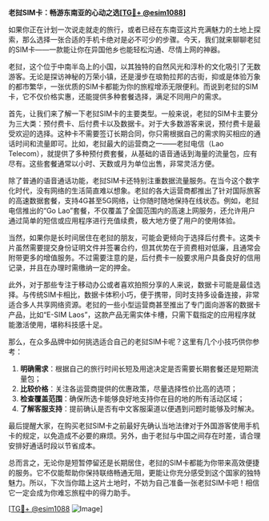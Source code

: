 **老挝SIM卡：畅游东南亚的心动之选[[TG💪+ @esim1088](https://t.me/s/esim1088)]**

如果你正在计划一次说走就走的旅行，或者已经在东南亚这片充满魅力的土地上探索，那么选择一张合适的手机卡绝对是必不可少的步骤。今天，我们就来聊聊老挝的SIM卡——一款能让你在异国他乡也能轻松沟通、尽情上网的神器。

老挝，这个位于中南半岛上的小国，以其独特的自然风光和淳朴的文化吸引了无数游客。无论是探访神秘的万荣小镇，还是漫步在琅勃拉邦的古街，抑或是体验万象的都市繁华，一张优质的SIM卡都能为你的旅程增添无限便利。而说到老挝的SIM卡，它不仅价格实惠，还能提供多种套餐选择，满足不同用户的需求。

首先，让我们来了解一下老挝SIM卡的主要类型。一般来说，老挝的SIM卡主要分为三大类：预付费卡、后付费卡以及数据卡。对于大多数游客来说，预付费卡是最受欢迎的选择。这种卡不需要签订长期合同，你只需根据自己的需求购买相应的通话时间和流量即可。比如，老挝最大的运营商之一——老挝电信（Lao Telecom），就提供了多种预付费套餐，从基础的语音通话到海量的流量包，应有尽有。这些套餐通常以小时、天数或月为单位出售，非常灵活方便。

除了普通的语音通话功能，老挝SIM卡还特别注重数据流量服务。在当今这个数字化时代，没有网络的生活简直难以想象。老挝的各大运营商都推出了针对国际旅客的高速数据套餐，支持4G甚至5G网络，让你随时随地保持在线状态。例如，老挝电信推出的“Go Lao”套餐，不仅覆盖了全国范围内的高速上网服务，还允许用户通过简单的短信或应用程序进行充值续费，极大地方便了用户的使用体验。

当然，如果你是长时间居住在老挝的朋友，可能会更倾向于选择后付费卡。这类卡片虽然需要提交身份证明文件并签署合约，但其优势在于资费相对低廉，且通常会附带更多的增值服务。不过需要注意的是，后付费卡一般要求用户具备良好的信用记录，并且在办理时需缴纳一定的押金。

此外，对于那些专注于移动办公或者喜欢拍照分享的人来说，数据卡可能是最佳选择。与传统SIM卡相比，数据卡体积小巧，便于携带，同时支持多设备连接，非常适合多人共享网络资源。老挝的一些小型运营商甚至推出了专门面向游客的数据卡产品，比如“E-SIM Laos”，这款产品无需实体卡槽，只需下载指定的应用程序就能激活使用，堪称科技感十足。

那么，在众多品牌中如何挑选适合自己的老挝SIM卡呢？这里有几个小技巧供你参考：

1. **明确需求**：根据自己的旅行时间长短及用途决定是否需要长期套餐还是短期流量包；
2. **比较价格**：关注各运营商提供的优惠政策，尽量选择性价比高的选项；
3. **检查覆盖范围**：确保所选卡能够良好地支持你在目的地的所有活动区域；
4. **了解客服支持**：提前确认是否有中文客服渠道以便遇到问题时能够及时解决。

最后提醒大家，在购买老挝SIM卡之前最好先确认当地法律对于外国游客使用手机卡的规定，以免造成不必要的麻烦。另外，由于老挝与中国之间存在时差，请合理安排好通话时段以节省成本。

总而言之，无论你是短暂停留还是长期居住，老挝的SIM卡都能为你带来高效便捷的服务。它不仅能帮助你保持联络畅通无阻，更能让你充分感受到这个国家的独特魅力。所以，下次当你踏上这片土地时，不妨为自己准备一张老挝SIM卡吧！相信它一定会成为你难忘旅程中的得力助手。

[[TG💪+ @esim1088](https://t.me/s/esim1088) ![Image](https://i.postimg.cc/4NQfJmqS/Snipaste-2025-05-13-00-14-12.png)]